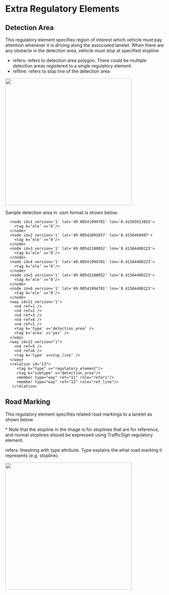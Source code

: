 # Extra Regulatory Elements

## Detection Area
This regulatory element specifies region of interest which vehicle must pay attention whenever it is driving along the associated lanelet. When there are any obstacle in the detection area, vehicle must stop at specified stopline

* refers: refers to detection area polygon. There could be multiple detection areas registered to a single regulatory element.
* refline: refers to stop line of the detection area

<img src="./detection_area.png" width="400">

Sample detection area in .osm format is shown below:
```
  <node id=1 version='1' lat='49.00541994701' lon='8.41565013855'>
    <tag k=’ele’ v=’0’/>
  </node>
  <node id=2 version='1' lat='49.00542091657' lon='8.4156469497'>
    <tag k=’ele’ v=’0’/>
  </node>
  <node id=3 version='1' lat='49.00542180052' lon='8.41564400223'>
    <tag k=’ele’ v=’0’/>
  </node>
  <node id=4 version='1' lat='49.00541994701' lon='8.41564400223'>
    <tag k=’ele’ v=’0’/>
  </node>
  <node id=5 version='1' lat='49.00542180052' lon='8.41564400223'>
    <tag k=’ele’ v=’0’/>
  </node>
  <node id=6 version='1' lat='49.00541994701' lon='8.41564400223'>
    <tag k=’ele’ v=’0’/>
  </node>
  <way id=11 version='1'>
    <nd ref=1 />
    <nd ref=2 />
    <nd ref=3 />
    <nd ref=4 />
    <nd ref=1 />
    <tag k='type' v=’detection_area’ />
    <tag k='area' v=’yes’ />
  </way>
  <way id=12 version="1">
    <nd ref=5 />
    <nd ref=6 />
    <tag k='type' v=stop_line’ />
  </way>
  <relation id="13">
     <tag k="type" v="regulatory_element"/>
     <tag k="subtype" v="detection_area"/>
     <member type="way" ref="11" role="refers"/>
     <member type="way" ref="12" role="ref_line"/>
   </relation>
```

## Road Marking
This regulatory element specifies related road markings to a lanelet as shown below.

\* Note that the stopline in the image is for stoplines that are for reference, and normal stoplines should be expressed using TrafficSign regulatory element.

refers: linestring with type attribute. Type explains the what road marking it represents (e.g. stopline). 

<img src="./road_mark.png" width="400">
